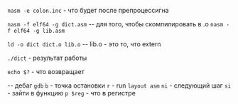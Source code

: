 `nasm -e colon.inc` - что будет после препроцессигна

`nasm -f elf64 -g dict.asm` -- для того, чтобы скомпилировать в .o
`nasm -f elf64 -g lib.asm`

`ld -o dict dict.o lib.o`  -- lib.o - это то, что extern

`./dict` - результат работы

`echo $?` - что возвращает

-- дебаг
`gdb` 
`b` - точка остановки
`r` - run
`layout asm`
`ni` - следующий шаг
`si` - зайти в функцию
`p $reg` - что в регистре